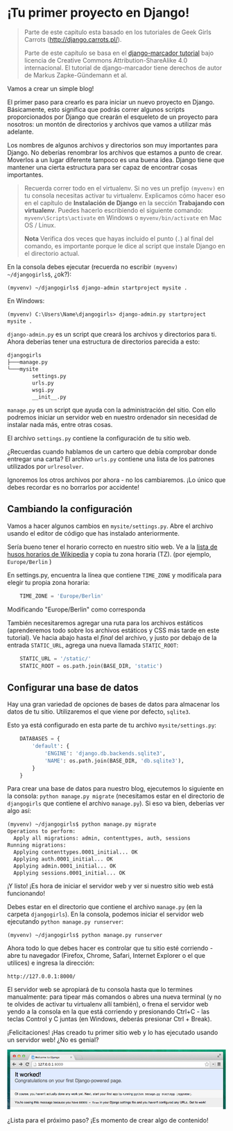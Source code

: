 # ¡Tu primer proyecto en Django!

> Parte de este capitulo esta basado en los tutoriales de Geek Girls Carrots (http://django.carrots.pl/).
> 
> Parte de este capítulo se basa en el [django-marcador tutorial][1] bajo licencia de Creative Commons Attribution-ShareAlike 4.0 internacional. El tutorial de django-marcador tiene derechos de autor de Markus Zapke-Gündemann et al.

 [1]: http://django-marcador.keimlink.de/

Vamos a crear un simple blog!

El primer paso para crearlo es para iniciar un nuevo proyecto en Django. Básicamente, esto significa que podrás correr algunos scripts proporcionados por Django que crearán el esqueleto de un proyecto para nosotros: un montón de directorios y archivos que vamos a utilizar más adelante.

Los nombres de algunos archivos y directorios son muy importantes para Django. No deberías renombrar los archivos que estamos a punto de crear. Moverlos a un lugar diferente tampoco es una buena idea. Django tiene que mantener una cierta estructura para ser capaz de encontrar cosas importantes.

> Recuerda correr todo en el virtualenv. Si no ves un prefijo `(myvenv)` en tu consola necesitas activar tu virtualenv. Explicamos cómo hacer eso en el capítulo de **Instalación de Django** en la sección **Trabajando con virtualenv**. Puedes hacerlo escribiendo el siguiente comando: `myvenv\Scripts\activate` en Windows o `myvenv/bin/activate` en Mac OS / Linux.
> 
> **Nota** Verifica dos veces que hayas incluido el punto (`.`) al final del comando, es importante porque le dice al script que instale Django en el directorio actual.

En la consola debes ejecutar (recuerda no escribir `(myvenv) ~/djangogirls$`, ¿ok?):

    (myvenv) ~/djangogirls$ django-admin startproject mysite .
    

En Windows:

    (myvenv) C:\Users\Name\djangogirls> django-admin.py startproject mysite .
    

`django-admin.py` es un script que creará los archivos y directorios para ti. Ahora deberías tener una estructura de directorios parecida a esto:

    djangogirls
    ├───manage.py
    └───mysite
            settings.py
            urls.py
            wsgi.py
            __init__.py
    

`manage.py` es un script que ayuda con la administración del sitio. Con ello podremos iniciar un servidor web en nuestro ordenador sin necesidad de instalar nada más, entre otras cosas.

El archivo `settings.py` contiene la configuración de tu sitio web.

¿Recuerdas cuando hablamos de un cartero que debía comprobar donde entregar una carta? El archivo `urls.py` contiene una lista de los patrones utilizados por `urlresolver`.

Ignoremos los otros archivos por ahora - no los cambiaremos. ¡Lo único que debes recordar es no borrarlos por accidente!

## Cambiando la configuración

Vamos a hacer algunos cambios en `mysite/settings.py`. Abre el archivo usando el editor de código que has instalado anteriormente.

Sería bueno tener el horario correcto en nuestro sitio web. Ve a la [lista de husos horarios de Wikipedia][2] y copia tu zona horaria (TZ). (por ejemplo, `Europe/Berlin` )

 [2]: http://en.wikipedia.org/wiki/List_of_tz_database_time_zones

En settings.py, encuentra la línea que contiene `TIME_ZONE` y modifícala para elegir tu propia zona horaria:

``` python
    TIME_ZONE = 'Europe/Berlin'
```

Modificando "Europe/Berlin" como corresponda

También necesitaremos agregar una ruta para los archivos estáticos (aprenderemos todo sobre los archivos estáticos y CSS más tarde en este tutorial). Ve hacia abajo hasta el *final* del archivo, y justo por debajo de la entrada `STATIC_URL`, agrega una nueva llamada `STATIC_ROOT`:

``` python
    STATIC_URL = '/static/'
    STATIC_ROOT = os.path.join(BASE_DIR, 'static') 
```

## Configurar una base de datos

Hay una gran variedad de opciones de bases de datos para almacenar los datos de tu sitio. Utilizaremos el que viene por defecto, `sqlite3`.

Esto ya está configurado en esta parte de tu archivo `mysite/settings.py`:

``` python
    DATABASES = {
        'default': {
            'ENGINE': 'django.db.backends.sqlite3',
            'NAME': os.path.join(BASE_DIR, 'db.sqlite3'),
        }
    }
```

Para crear una base de datos para nuestro blog, ejecutemos lo siguiente en la consola: `python manage.py migrate` (necesitamos estar en el directorio de `djangogirls` que contiene el archivo `manage.py`). Si eso va bien, deberías ver algo así:

    (myvenv) ~/djangogirls$ python manage.py migrate
    Operations to perform:
      Apply all migrations: admin, contenttypes, auth, sessions
    Running migrations:
      Applying contenttypes.0001_initial... OK
      Applying auth.0001_initial... OK
      Applying admin.0001_initial... OK
      Applying sessions.0001_initial... OK
    

¡Y listo! ¡Es hora de iniciar el servidor web y ver si nuestro sitio web está funcionando!

Debes estar en el directorio que contiene el archivo `manage.py` (en la carpeta `djangogirls`). En la consola, podemos iniciar el servidor web ejecutando `python manage.py runserver`:

    (myvenv) ~/djangogirls$ python manage.py runserver
    

Ahora todo lo que debes hacer es controlar que tu sitio esté corriendo - abre tu navegador (Firefox, Chrome, Safari, Internet Explorer o el que utilices) e ingresa la dirección:

    http://127.0.0.1:8000/
    

El servidor web se apropiará de tu consola hasta que lo termines manualmente: para tipear más comandos o abres una nueva terminal (y no te olvides de activar tu virtualenv allí también), o frena el servidor web yendo a la consola en la que está corriendo y presionando Ctrl+C - las teclas Control y C juntas (en Windows, deberás presionar Ctrl + Break).

¡Felicitaciones! ¡Has creado tu primer sitio web y lo has ejecutado usando un servidor web! ¿No es genial?

![¡Funcionó!][3]

 [3]: images/it_worked2.png

¿Lista para el próximo paso? ¡Es momento de crear algo de contenido!
